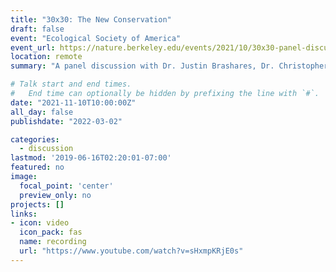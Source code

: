 ```yaml
---
title: "30x30: The New Conservation"
draft: false
event: "Ecological Society of America"
event_url: https://nature.berkeley.edu/events/2021/10/30x30-panel-discussion
location: remote
summary: "A panel discussion with Dr. Justin Brashares, Dr. Christopher Schell, and myself on how we and others are working on and thinking about post-2020 conservation targets."

# Talk start and end times.
#   End time can optionally be hidden by prefixing the line with `#`.
date: "2021-11-10T10:00:00Z"
all_day: false
publishdate: "2022-03-02"

categories:
  - discussion
lastmod: '2019-06-16T02:20:01-07:00'
featured: no
image:
  focal_point: 'center'
  preview_only: no
projects: []
links:
- icon: video
  icon_pack: fas
  name: recording
  url: "https://www.youtube.com/watch?v=sHxmpKRjE0s"
---
```



